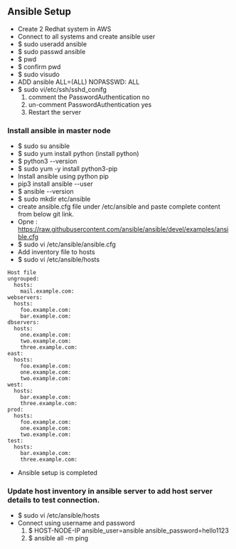 ## Ansible Setup
- Create 2 Redhat system in AWS
- Connect to all systems and create ansible user
- $ sudo useradd ansible
- $ sudo passwd ansible
- $ pwd
- $ confirm pwd
- $ sudo visudo
- ADD ansible ALL=(ALL) NOPASSWD: ALL
- $ sudo vi/etc/ssh/sshd_conifg
  1. comment the PasswordAuthentication no
  2. un-comment PasswordAuthentication yes
  3. Restart the server
### Install ansible in master node
- $ sudo su ansible
- $ sudo yum install python (install python)
- $ python3 --version
- $ sudo yum -y install python3-pip
- Install ansible using python pip
- pip3 install ansible --user
- $ ansible --version
- $ sudo mkdir etc/ansible
- create ansible.cfg file under /etc/ansible and paste complete content from below git link.
- Opne : https://raw.githubusercontent.com/ansible/ansible/devel/examples/ansible.cfg
- $ sudo vi /etc/ansible/ansible.cfg
- Add inventory file to hosts
- $ sudo vi /etc/ansible/hosts
```
Host file
ungrouped:
  hosts:
    mail.example.com:
webservers:
  hosts:
    foo.example.com:
    bar.example.com:
dbservers:
  hosts:
    one.example.com:
    two.example.com:
    three.example.com:
east:
  hosts:
    foo.example.com:
    one.example.com:
    two.example.com:
west:
  hosts:
    bar.example.com:
    three.example.com:
prod:
  hosts:
    foo.example.com:
    one.example.com:
    two.example.com:
test:
  hosts:
    bar.example.com:
    three.example.com:
```
- Ansible setup is completed

### Update host inventory in ansible server to add host server details to test connection.
- $ sudo vi /etc/ansible/hosts
- Connect using username and password
  1. $ HOST-NODE-IP ansible_user=ansible ansible_password=hello1123
  2. $ ansible all -m ping
